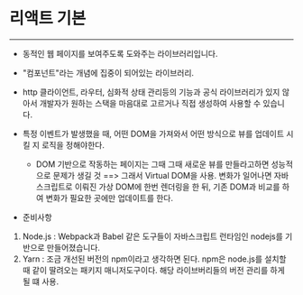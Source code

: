 # 리액트 기본

---

- 동적인 웹 페이지를 보여주도록 도와주는 라이브러리입니다.
- "컴포넌트"라는 개념에 집중이 되어있는 라이브러리.
- http 클라이언트, 라우터, 심화적 상태 관리등의 기능과 공식 라이브러리가 있지 않아서 개발자가 원하는 스택을 마음대로 고르거나 직접 생성하여 사용할 수 있습니다.
- 특정 이벤트가 발생했을 때, 어떤 DOM을 가져와서 어떤 방식으로 뷰를 업데이트 시킬 지 로직을 정해야한다.

  - DOM 기반으로 작동하는 페이지는 그때 그때 새로운 뷰를 만들라고하면 성능적으로 문제가 생길 것
    ==> 그래서 Virtual DOM을 사용. 변화가 일어나면 자바스크립트로 이뤄진 가상 DOM에 한번 렌더링을 한 뒤, 기존 DOM과 비교를 하여 변화가 필요한 곳에만 업데이트를 한다.

- 준비사항

1.  Node.js : Webpack과 Babel 같은 도구들이 자바스크립트 런타임인 nodejs를 기반으로 만들어졌습니다.
2.  Yarn : 조금 개선된 버전의 npm이라고 생각하면 된다. npm은 node.js를 설치할 때 같이 딸려오는 패키지 매니저도구이다. 해당 라이브버리들의 버전 관리를 하게 될 떄 사용.
